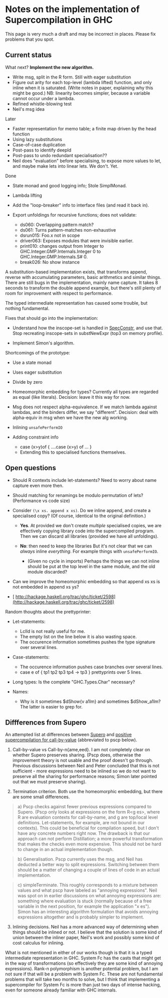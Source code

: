# Notes on the implementation of Supercompilation in GHC


This page is very much a draft and may be incorrect in places. Please fix problems that you spot.

## Current status


What next? **Implement the new algorithm.**

- Write msg, split in the R form.  Still with eager substitution
- Figure out arity for each top-level (lambda lifted) function, and only inline when it is saturated.  (Write notes in paper, explaining why this might be good.)  NB: linearity becomes simpler, because a variable cannot occur under a lambda.
- Refined whistle-blowing test
- Neil's msg idea


Later

- Faster representation for memo table; a finite map driven by the head function
- Using lazy substitutions
- Case-of-case duplication
- Post-pass to identify deepId
- Post-pass to undo redundant specialisation??
- Neil does "evaluation" before specialising, to expose more values to let, and maybe make lets into linear lets.  We don't. Yet.


Done 

- State monad and good logging info; Stole SimplMonad.
- Lambda lifting
- Add the "loop-breaker" info to interface files (and read it back in).
- Export unfoldings for recursive functions; does not validate: 

  - ds060: Overlapping pattern match?
  - ds061: Turns pattern-matches non-exhaustive
  - dsrun015: Foo.x not in scope
  - driver063: Exposes modules that were invisible earlier. 
  - print010: changes output from Integer to GHC.Integer.GMP.Internals.Integer 0 to GHC.Integer.GMP.Internals.S\# 0.
  - break026: No show instance


A substitution-based implementation exists, that transforms append, reverse with accumulating parameters, basic arithmetics and similar things. There are still bugs in the implementation, mainly name capture. It takes 8 seconds to transform the double append example, but there's still plenty of room for improvement with respect to performance.


The typed intermediate representation has caused some trouble, but nothing fundamental. 


Fixes that should go into the implementation:

- Understand how the inscope-set is handled in [SpecConstr](spec-constr), and use that. Stop recreating inscope-sets in substNewExpr (top3 on memory profile).

- Implement Simon's algorithm.


Shortcomings of the prototype:

- Use a state monad
- Uses eager substitution
- Divide by zero
- Homeomorphic embedding for types?  Currently all types are regarded as equal (like literals).  Decision: leave it this way for now.
- Msg does not respect alpha-equivalence.  If we match lambda against lambdas, and the binders differ, we say "different".  Decision: deal with alpha-equiv in msg when we have the new alg working.
- Inlining `unsafePerformIO`
- Adding constraint info

  - case (x\>y)of { ....case (x\>y) of ... }
  - Extending this to specialised functions themselves.

## Open questions

- Should R contexts include let-statements? Need to worry about name capture even more then.

- Should matching for renamings be modulo permutation of lets? (Performance vs code size)

- Consider `(\x xs. append x xs)`.  Do we inline append, and create a specialised copy?  (Of course, identical to the original definition.)

  - **Yes**.  At provided we don't create *multiple* specialised copies, we are effectively copying library code into the supercompiled program.  Then we can discard all libraries (provided we have all unfoldings).
  - **No**: then need to keep the libraries
    But it's not clear that we can *always* inline *everything*.  For example things with `unsafePerformIO`.

    - (Given no cycle in imports) Perhaps the things we can not inline should be put at the top level in the same module, and the old module discarded?

- Can we improve the homeomorphic embedding so that append xs xs is not embedded in append xs ys?

- [ http://hackage.haskell.org/trac/ghc/ticket/2598](http://hackage.haskell.org/trac/ghc/ticket/2598)


Random thoughts about the prettyprinter:

- Let-statements: 

  - LclId is not really useful for me.
  - The empty list on the line below it is also wasting space.
  - The occurence information sometimes pushes the type signature over several lines. 
- Case-statements:

  - The occurence information pushes case branches over several lines.
  - case e of { tp1 tp2 tp3 tp4 -\> tp3 } prettyprints over 5 lines.
- Long types: Is the complete "GHC.Types.Char" necessary?
- Names: 

  - Why is it sometimes $dShow{v a1lm} and sometimes $dShow_a1lm? The latter is easier to grep for.

## Diffferences from Supero


An attempted list at differences between [ Supero](http://community.haskell.org/~ndm/supero) and [ positive supercompilation for call-by-value](http://www.csee.ltu.se/~pj/papers/scp/popl09-scp.pdf) (abbreviated to pscp below). 


1) Call-by-value vs Call-by-n{ame,eed}. I am not completely clear on whether Supero preserves sharing. (Pscp does, otherwise the improvement theory is not usable and the proof doesn't go through. Previous discussions between Neil and Peter concluded that this is not sufficient - more expressions need to be inlined so we do not want to preserve all the sharing for performance reasons; Simon later pointed out that we must preserve sharing).


2) Termination criterion. Both use the homeomorphic embedding, but there are some small differences.

>
> a) Pscp checks against fewer previous expressions compared to Supero. (Pscp only looks at expressions on the form R\<g es\>, where R are evaluation contexts for call-by-name, and g are top/local level definitions. Let-statements, for example, are not bound in our contexts). This could be beneficial for compilation speed, but I don't have any concrete numbers right now. The drawback is that our approach can not perform Distillation; a more powerful transformation that makes the checks even more expensive. This should not be hard to change in an actual implementation though.

>
> b) Generalisation. Pscp currently uses the msg, and Neil has deducted a better way to split expressions. Switching between them should be a matter of changing a couple of lines of code in an actual implementation.

>
> c) simpleTerminate. This roughly corresponds to a mixture between values and what pscp have labeled as "annoying expressions". Neil was spot on in earlier discussions on what annoying expressions are: something where evaluation is stuck (normally because of a free variable in the next position, for example the application "x es"). Simon has an interesting algorithm formulation that avoids annoying expressions altogether and is probably simpler to implement.


3) Inlining decisions. Neil has a more advanced way of determining when things should be inlined or not. I believe that the solution is some kind of union between the inliner paper, Neil's work and possibly some kind of cost calculus for inlining.


What is not mentioned in either of our works though is that it is a typed intermediate representation in GHC. System Fc has the casts that might get in the way of transformations (so effectively they are some kind of annoying expressions). Rank-n polymorphism is another potential problem, but I am not sure if that will be a problem with System Fc. These are not fundamental problems that will take two months to solve, but I think that implementing a supercompiler for System Fc is more than just two days of intense hacking, even for someone already familiar with GHC internals.
